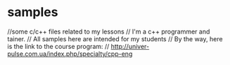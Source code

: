 # samples
//some c/c++ files related to my lessons
// I'm a c++ programmer and tainer.
// All samples here are intended for my students
// By the way, here is the link to the course program:
// http://univer-pulse.com.ua/index.php/specialty/cpp-eng
